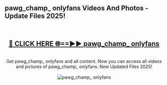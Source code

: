 <h2>pawg_champ_ onlyfans Videos And Photos - Update Files 2025!</h2>
<br>
<div align="center">
<h2><a href="https://linkcuts.com/hfmhzwbr" rel="nofollow">🔴 CLICK HERE 🌐==►► pawg_champ_ onlyfans</a></h2>
<br>
Get pawg_champ_ onlyfans and all content. Now you can access all videos and pictures of pawg_champ_ onlyfans. New Updated Files 2025!
<br>
<br>
<a href="https://linkcuts.com/hfmhzwbr" rel="nofollow" data-target="animated-image.originalLink"><img src="https://i.ibb.co.com/WyWwxjT/player-gif2.gif" alt="pawg_champ_ onlyfans" style="max-width: 100%; display: inline-block;" data-target="animated-image.originalImage"></a>
</div>
<br>